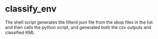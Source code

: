 # classify_env

The shell script generates the filterd json file from the sbop files in the list and then calls the python script, and generated both the csv outputs and classified KML 
